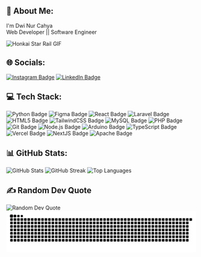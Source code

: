 <!-- About Me -->
<h2>💫 About Me:</h2>
<p>I'm Dwi Nur Cahya<br>Web Developer || Software Engineer</p>
<img height="130" src="https://media.tenor.com/BHaRmO7b-bMAAAAj/hsr-honkai-star-rail.gif" alt="Honkai Star Rail GIF"/>

<h2>🌐 Socials:</h2>
<a href="https://instagram.com/dwiccah"><img src="https://img.shields.io/badge/Instagram-%23E4405F.svg?logo=Instagram&logoColor=white&theme=auto" alt="Instagram Badge"></a>
<a href="https://linkedin.com/in/dwiccah"><img src="https://img.shields.io/badge/LinkedIn-%230077B5.svg?logo=linkedin&logoColor=white&theme=auto" alt="LinkedIn Badge"></a>

<h2>💻 Tech Stack:</h2>
<img src="https://img.shields.io/badge/python-3670A0?style=for-the-badge&logo=python&logoColor=ffdd54&theme=auto" alt="Python Badge">
<img src="https://img.shields.io/badge/figma-%23F24E1E.svg?style=for-the-badge&logo=figma&logoColor=white&theme=auto" alt="Figma Badge">
<img src="https://img.shields.io/badge/react-%2320232a.svg?style=for-the-badge&logo=react&logoColor=%2361DAFB&theme=auto" alt="React Badge">
<img src="https://img.shields.io/badge/laravel-%23FF2D20.svg?style=for-the-badge&logo=laravel&logoColor=white&theme=auto" alt="Laravel Badge">
<img src="https://img.shields.io/badge/html5-%23E34F26.svg?style=for-the-badge&logo=html5&logoColor=white&theme=auto" alt="HTML5 Badge">
<img src="https://img.shields.io/badge/tailwindcss-%2338B2AC.svg?style=for-the-badge&logo=tailwind-css&logoColor=white&theme=auto" alt="TailwindCSS Badge">
<img src="https://img.shields.io/badge/mysql-4479A1.svg?style=for-the-badge&logo=mysql&logoColor=white&theme=auto" alt="MySQL Badge">
<img src="https://img.shields.io/badge/php-%23777BB4.svg?style=for-the-badge&logo=php&logoColor=white&theme=auto" alt="PHP Badge">
<img src="https://img.shields.io/badge/git-%23F05033.svg?style=for-the-badge&logo=git&logoColor=white&theme=auto" alt="Git Badge">
<img src="https://img.shields.io/badge/node.js-6DA55F?style=for-the-badge&logo=node.js&logoColor=white&theme=auto" alt="Node.js Badge">
<img src="https://img.shields.io/badge/arduino-00979D?style=for-the-badge&logo=Arduino&logoColor=white&theme=auto" alt="Arduino Badge">
<img src="https://img.shields.io/badge/typescript-%23007ACC.svg?style=for-the-badge&logo=typescript&logoColor=white&theme=auto" alt="TypeScript Badge">
<img src="https://img.shields.io/badge/vercel-%23000000.svg?style=for-the-badge&logo=vercel&logoColor=white&theme=auto" alt="Vercel Badge">
<img src="https://img.shields.io/badge/Next-black?style=for-the-badge&logo=next.js&logoColor=white&theme=auto" alt="NextJS Badge">
<img src="https://img.shields.io/badge/apache-%23D42029.svg?style=for-the-badge&logo=apache&logoColor=white&theme=auto" alt="Apache Badge">

<h2>📊 GitHub Stats:</h2>
<img src="https://github-readme-stats.vercel.app/api?username=dwincahya&theme=react&hide_border=false&include_all_commits=false&count_private=false" alt="GitHub Stats">
<img src="https://github-readme-streak-stats.herokuapp.com/?user=dwincahya&theme=react&hide_border=false" alt="GitHub Streak">
<img src="https://github-readme-stats.vercel.app/api/top-langs/?username=dwincahya&theme=react&hide_border=false&include_all_commits=false&count_private=false&layout=compact" alt="Top Languages">

<h2>✍️ Random Dev Quote</h2>
<img src="https://quotes-github-readme.vercel.app/api?type=horizontal&theme=radical" alt="Random Dev Quote">

<img src="https://raw.githubusercontent.com/dwincahya/dwincahya/output/snake.svg" alt="Snake animation" />
